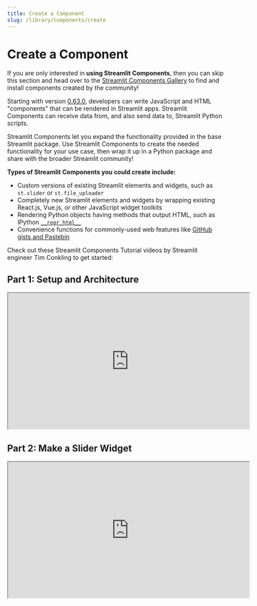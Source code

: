 ```yaml
---
title: Create a Component
slug: /library/components/create
---
```


# Create a Component

<Note>

If you are only interested in **using Streamlit Components**, then you can skip this section and
head over to the [Streamlit Components Gallery](https://streamlit.io/components) to find and install
components created by the community!

</Note>

Starting with version [0.63.0](changelog.html#version-0-63-0), developers can write JavaScript and HTML "components" that can be rendered in Streamlit apps. Streamlit Components can receive data from, and also send data to, Streamlit Python scripts.

Streamlit Components let you expand the functionality provided in the base Streamlit package. Use Streamlit Components to create the needed functionality for your use case, then wrap it up in a Python package and share with the broader Streamlit community!

**Types of Streamlit Components you could create include:**

- Custom versions of existing Streamlit elements and widgets, such as `st.slider` or `st.file_uploader`
- Completely new Streamlit elements and widgets by wrapping existing React.js, Vue.js, or other JavaScript widget toolkits
- Rendering Python objects having methods that output HTML, such as IPython [`__repr_html__`](https://ipython.readthedocs.io/en/stable/config/integrating.html#rich-display)
- Convenience functions for commonly-used web features like [GitHub gists and Pastebin](https://github.com/randyzwitch/streamlit-embedcode)

Check out these Streamlit Components Tutorial videos by Streamlit engineer Tim Conkling to get started:

## Part 1: Setup and Architecture

<iframe width="560" height="315" src="https://www.youtube-nocookie.com/embed/BuD3gILJW-Q" title="YouTube video player" allow="accelerometer; autoplay; clipboard-write; encrypted-media; gyroscope; picture-in-picture" allowfullscreen></iframe>

## Part 2: Make a Slider Widget

<iframe width="560" height="315" src="https://www.youtube.com/embed/QjccJl_7Jco" title="YouTube video player" allow="accelerometer; autoplay; clipboard-write; encrypted-media; gyroscope; picture-in-picture" allowfullscreen></iframe>
